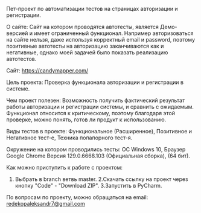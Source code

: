 Пет-проект по автоматизации тестов на страницах авторизации и регистрации.

О сайте: Сайт на котором проводятся автотесты, является Демо-версией и имеет ограниченный функционал.
  Например авторизоваться на сайте нельзя, даже используя корректный email и password, поэтому позитивные автотесты на авторизацию заканчиваются как и негативные, однако моей задачей было показать реализацию автотестов.
  
Сайт: https://candymapper.com/

Цель проекта: Проверка функционала авторизации и регистрации в системе.

Чем проект полезен: Возможность получить фактический результат работы авторизации и регистрации системы, и сравнить с ожидаемым.
Функционал относится к критическому, поэтому благодаря этой проверке, можно понять, готов ли продукт к использованию.

Виды тестов в проекте: Функциональное (Расширенное), Позитивное и Негативное тест-е, Техника попапорного тест-я.

Окружение на котором проводились тесты: ОС Windows 10, Браузер Google Chrome Версия 129.0.6668.103 (Официальная сборка), (64 бит).

Как можно приступить к работе с проектом: 
1. Выбрать в branch ветвь master.
2.Скачать ссылку на проект через кнопку "Code" - "Download ZIP".
3.Запустить в PyCharm.

По вопросам по проекту, можно обращаться на email: redekopaleksandr7@gmail.com  
  
